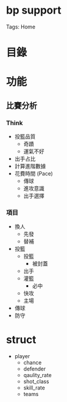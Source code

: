 # bp support

Tags: Home

# 目錄

# 功能

## 比賽分析

### Think

- 投籃品質
    - 奇蹟
    - 運氣不好
- 出手占比
- 計算進階數據
- 花費時間 (Pace)
    - 傳球
    - 進攻意識
    - 出手選擇

### 項目

- 換人
    - 先發
    - 替補
- 投籃
    - 投籃
        - 被封蓋
    - 出手
    - 灌籃
        - 必中
    - 快攻
    - 主場
- 傳球
- 防守

# struct

- player
    - chance
    - defender
    - qaulity_rate
    - shot_class
    - skill_rate
    - teams